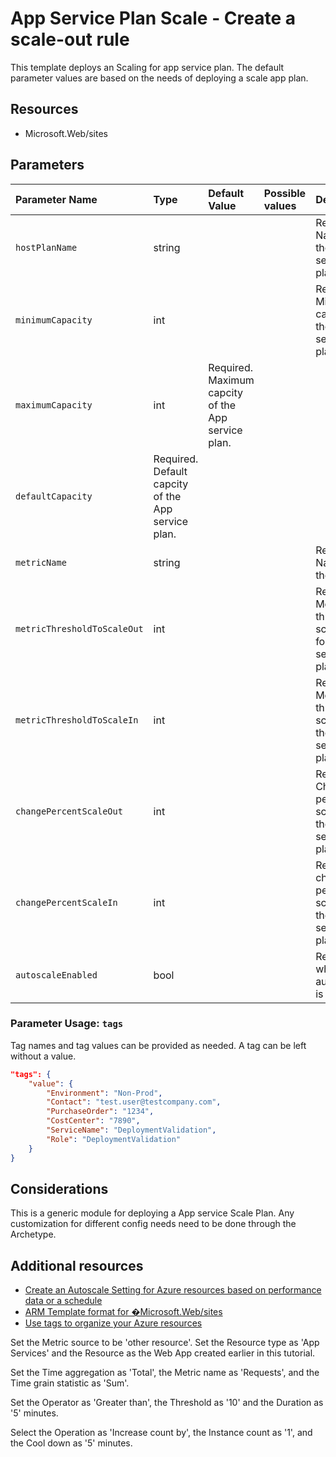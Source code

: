 
# App Service Plan Scale - Create a scale-out rule

This template deploys an Scaling for app service plan.
The default parameter values are based on the needs of deploying a scale app plan.

## Resources

- Microsoft.Web/sites

## Parameters

| Parameter Name | Type | Default Value | Possible values | Description |
| :-             | :-   | :-            | :-              | :-          |
| `hostPlanName` | string | | | Required. Name of the App service plan.
| `minimumCapacity` | int | | | Required. Minimum capcity of the App service plan.
| `maximumCapacity` | int | Required. Maximum capcity of the App service plan.
| `defaultCapacity` | Required. Default capcity of the App service plan.
| `metricName` | string | | | Required. Name of the Metrics.
| `metricThresholdToScaleOut` | int | | | Required. Metric threshold to scale out for the App service plan.
| `metricThresholdToScaleIn` | int | | | Required. Metric threshold to scale in for the App service plan.
| `changePercentScaleOut` | int | | | Required. Change percent scale out of the App service plan.
| `changePercentScaleIn` | int | | | Required. change percent scale in of the App service plan.
| `autoscaleEnabled` | bool | | | Required. whether auto scale is enabled.

### Parameter Usage: `tags`

Tag names and tag values can be provided as needed. A tag can be left without a value.

```json
"tags": {
    "value": {
        "Environment": "Non-Prod",
        "Contact": "test.user@testcompany.com",
        "PurchaseOrder": "1234",
        "CostCenter": "7890",
        "ServiceName": "DeploymentValidation",
        "Role": "DeploymentValidation"
    }
}
```

## Considerations

This is a generic module for deploying a App service Scale Plan. Any customization for different config needs need to be done through the Archetype.

## Additional resources

- [Create an Autoscale Setting for Azure resources based on performance data or a schedule](https://docs.microsoft.com/en-us/azure/azure-monitor/learn/tutorial-autoscale-performance-schedule)
- [ARM Template format for �Microsoft.Web/sites](https://docs.microsoft.com/en-us/azure/app-service/samples-resource-manager-templates)
- [Use tags to organize your Azure resources](https://docs.microsoft.com/en-us/azure/azure-resource-manager/resource-group-using-tags)


Set the Metric source to be 'other resource'. Set the Resource type as 'App Services' and the Resource as the Web App created earlier in this tutorial.

Set the Time aggregation as 'Total', the Metric name as 'Requests', and the Time grain statistic as 'Sum'.

Set the Operator as 'Greater than', the Threshold as '10' and the Duration as '5' minutes.

Select the Operation as 'Increase count by', the Instance count as '1', and the Cool down as '5' minutes.